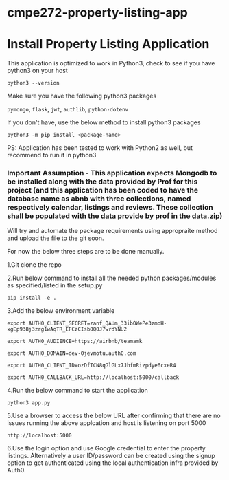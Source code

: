 # cmpe272-property-listing-app


# Install Property Listing Application

This application is optimized to work in Python3, check to see if you have python3 on your host

``python3 --version``

Make sure you have the following python3 packages

``pymongo``, ``flask``, ``jwt``, ``authlib``, ``python-dotenv``

If you don't have, use the below method to install python3 packages

``python3 -m pip install <package-name>``

PS: Application has been tested to work with Python2 as well, but recommend to run it in python3 
  
  ### Important Assumption - This application expects Mongodb to be installed along with the data provided by Prof for this project (and this application has been coded to have the database name as abnb with three collections, named respectively calendar, listings and reviews. These collection shall be populated with the data provide by prof in the data.zip)
  
  Will try and automate the package requirements using appropraite method and upload the file to the git soon.
  
  For now the below three steps are to be done manually.
  
  1.Git clone the repo
  
  2.Run below command to install all the needed python packages/modules as specified/listed in the setup.py
  
  ``pip install -e . ``
  
  3.Add the below environment variable 
  
`` export AUTH0_CLIENT_SECRET=zanf_QAUm_33ibOWePe3zmoH-xgEp938j3zrg1wAqTR_EFCzCIsb0Q0J7wrdYNU2 ``

`` export AUTH0_AUDIENCE=https://airbnb/teamamk ``

`` export AUTH0_DOMAIN=dev-0jevmotu.auth0.com ``

`` export AUTH0_CLIENT_ID=ozDfTCN8qGlGLx7JhfmRizpdye6cxeR4 ``

`` export AUTH0_CALLBACK_URL=http://localhost:5000/callback ``

  
  4.Run the below command to start the application
  
  `` python3 app.py ``
  
  5.Use a browser to access the below URL after confirming that there are no issues running the above applcation and host is listening on port 5000
  
  `` http://localhost:5000 ``
  
  6.Use the login option and use Google credential to enter the property listings. Alternatively a user ID/password can be created using the signup option to get authenticated using the local authentication infra provided by Auth0.
